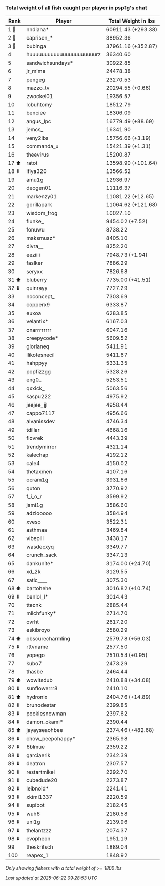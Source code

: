 ### Total weight of all fish caught per player in psp1g's chat
| Rank | Player | Total Weight in lbs |
|------|--------|---------|
| 1 🥇  | nndiana* | 60911.43 (+293.38) |
| 2 🥈  | caprisen_* | 38952.36 |
| 3 🥉  | bubinga | 37961.16 (+352.87) |
| 4  | huuuuuuuuuuuuuuuuuuuuuurz | 36340.60 |
| 5  | sandwichsundays* | 30922.85 |
| 6  | jr_mime | 24478.38 |
| 7  | pengeg | 23270.53 |
| 8  | mazzo_tv | 20294.55 (+0.66) |
| 9  | zwockel01 | 19356.57 |
| 10  | lobuhtomy | 18512.79 |
| 11  | benciee | 18306.09 |
| 12  | angus_lpc | 16779.49 (+88.69) |
| 13  | jemcs_ | 16341.90 |
| 14  | veny2lbs | 15756.66 (+3.19) |
| 15  | commanda_u | 15421.39 (+1.31) |
| 16  | theevirus | 15200.87 |
| 17 ⬆ | ratot | 13598.90 (+101.64) |
| 18 ⬇ | iflya320 | 13566.52 |
| 19  | amu1g | 12936.97 |
| 20  | deogen01 | 11116.37 |
| 21  | markenzy01 | 11081.22 (+12.65) |
| 22  | gorillapark | 11064.62 (+121.68) |
| 23  | wisdom_frog | 10027.10 |
| 24  | flunke_ | 9454.02 (+7.52) |
| 25  | fonuwu | 8738.22 |
| 26  | maksmusz* | 8405.10 |
| 27  | divra__ | 8252.20 |
| 28  | eeziiii | 7948.73 (+1.94) |
| 29  | faslker | 7886.29 |
| 30  | seryxx | 7826.68 |
| 31 ⬆ | bluberry | 7735.00 (+41.51) |
| 32 ⬇ | quinrayy | 7727.29 |
| 33  | noconcept_ | 7303.69 |
| 34  | copperx9 | 6333.87 |
| 35  | euxoa | 6283.85 |
| 36  | velantix* | 6167.03 |
| 37  | onarrrrrrrr | 6047.16 |
| 38  | creepycode* | 5609.52 |
| 39  | glorianeq | 5411.91 |
| 40  | llikotesnecil | 5411.67 |
| 41  | hahppyy | 5331.35 |
| 42  | popfizzgg | 5328.26 |
| 43  | eng0_ | 5253.51 |
| 44  | qxxick_ | 5063.56 |
| 45  | kaspu222 | 4975.92 |
| 46  | jeejee_jjl | 4958.44 |
| 47  | cappo7117 | 4956.66 |
| 48  | alvanissdev | 4746.34 |
| 49  | tdillar | 4668.16 |
| 50  | flovrek | 4443.39 |
| 51  | trendymirror | 4321.14 |
| 52  | kalechap | 4192.12 |
| 53  | cale4 | 4150.02 |
| 54  | thetaxmen | 4107.16 |
| 55  | ocram1g | 3931.66 |
| 56  | quton | 3770.92 |
| 57  | f_i_o_r | 3599.92 |
| 58  | jami1g | 3586.60 |
| 59  | adziooooo | 3584.94 |
| 60  | xveso | 3522.31 |
| 61  | asthmaa | 3469.84 |
| 62  | vibepill | 3438.17 |
| 63  | wasdecxyq | 3349.77 |
| 64  | crunch_sack | 3347.13 |
| 65  | dankunite* | 3174.00 (+24.70) |
| 66  | xd_2k | 3129.55 |
| 67  | satic____ | 3075.30 |
| 68 ⬆ | bartohehe | 3016.82 (+10.74) |
| 69 ⬇ | benlol_l* | 3014.43 |
| 70  | ttecnk | 2885.44 |
| 71  | milchfunky* | 2714.70 |
| 72  | ovrht | 2617.20 |
| 73  | eskibroyo | 2580.29 |
| 74 ⬆ | obscurecharmling | 2579.78 (+56.03) |
| 75 ⬇ | rttvname | 2577.50 |
| 76  | yopego | 2510.54 (+0.95) |
| 77  | kubo7 | 2473.29 |
| 78  | thasbe | 2464.44 |
| 79 ⬆ | wowitsdub | 2410.88 (+34.08) |
| 80 ⬇ | sunflowerrr8 | 2410.10 |
| 81 ⬆ | hydronix | 2404.76 (+14.89) |
| 82 ⬇ | brunodestar | 2399.85 |
| 83 ⬇ | pookiesnowman | 2397.62 |
| 84 ⬇ | damon_okami* | 2390.44 |
| 85 ⬆ | jayayseaohbee | 2374.46 (+482.68) |
| 86 ⬇ | chow_peepohappy* | 2365.98 |
| 87 ⬇ | 6blmue | 2359.22 |
| 88 ⬇ | garciaerik | 2342.39 |
| 89 ⬇ | deatron | 2307.57 |
| 90 ⬇ | restartmikel | 2292.70 |
| 91 ⬇ | cubedude20 | 2273.87 |
| 92 ⬇ | leibnoid* | 2241.41 |
| 93 ⬇ | xkimi1337 | 2220.59 |
| 94 ⬇ | supibot | 2182.45 |
| 95 ⬇ | wuh6 | 2180.58 |
| 96 ⬇ | uni1g | 2139.96 |
| 97 ⬇ | thelantzzz | 2074.37 |
| 98 ⬇ | evopheon | 1951.19 |
| 99  | theskritsch | 1889.04 |
| 100  | reapex_1 | 1848.92 |

_Only showing fishers with a total weight of >= 1800 lbs_

_Last updated at 2025-06-22 09:28:53 UTC_